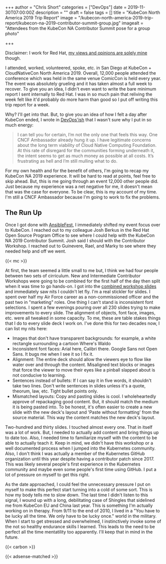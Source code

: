 +++
author = "Chris Short"
categories = ["DevOps"]
date = 2019-11-30T07:00:00Z
description = ""
draft = false
tags = []
title = "KubeCon North America 2019 Trip Report"
image = "/kubecon-north-america-2019-trip-report/kubecon-na-2019-contributor-summit-group.jpg"
imagealt = "Attendees from the KubeCon NA Contributor Summit pose for a group photo"

+++

Disclaimer: I work for Red Hat, [my views and opinions are solely mine](/terms/) though.

I attended, worked, volunteered, spoke, etc. in San Diego at KubeCon + CloudNativeCon North America 2019. Overall, 12,000 people attended the conference which was held in the same venue ComicCon is held every year. The event was absolutely grueling and it has taken almost a full week to recover. To give you an idea, I didn't even want to write the bare minimum report I sent internally to Red Hat. I was in so much pain that reliving the week felt like it'd probably do more harm than good so I put off writing this trip report for a week.

Why? I'll get into that. But, to give you an idea of how I felt a day after KubeCon ended, I wrote in [DevOps'ish](https://devopsish.com/155/) that I wasn't sure why I put in so much energy:

> I can tell you for certain, I’m not the only one that feels this way. One CNCF Ambassador already hung it up. I have legitimate concerns about the long term viability of Cloud Native Computing Foundation. At this rate of disregard for the communities forming underneath it, the intent seems to get as much money as possible at all costs. It’s frustrating as hell and I’m still mulling what to do.

For my own health and for the benefit of others, I'm going to recap my KubeCon NA 2019 experience. It will be hard to read at points, feel free to skip ahead. But, this is me going through an event 12,000 other people did. Just because my experience was a net negative for me, it doesn't mean that was the case for everyone. To be clear, this is my account of my time. I'm still a CNCF Ambassador because I'm going to work to fix the problems.

## The Run Up

Once I got done with [AnsibleFest](https://chrisshort.net/ansiblefest-atlanta-2019-trip-report/), I immediately shifted my event focus over to KubeCon. I reached out to my colleague Josh Berkus in the Red Hat Open Source Program Office to see where I could help with the KubeCon NA 2019 Contributor Summit. Josh said I should with the Contributor Workshop. I reached out to Guinevere, Rael, and Marky to see where they needed help and off we went.

{{< mc >}}

At first, the team seemed a little small to me but, I think we had four people between two sets of cirriculum. New and Intermediate Contributor Workshops were going to be combined for the first half of the day then split when it was time to go hands-on. I got into the [combined workshop slides](https://docs.google.com/presentation/d/18LcwvqyNn74HgqIk7O-ChgfSsJAqDIYm7obguEXto4Q/edit?usp=sharing) and immediately saw nits I couldn't let fly. I'm a real stickler for slides. I spent over half my Air Force career as a non-commissioned officer and the past two in "marketing" roles. One thing I can't stand is inconsistent font selections. I spent a few evenings pouring over all 230 slides trying to make improvements to every slide. The alignment of objects, font face, images, etc. were all tweaked in some capacity. To me, these are table stakes things that I do to every slide deck I work on. I've done this for two decades now, I can list my nits here:

* Images that don't have transparent backgrounds: for example, a white rectangle surrounding a cartoon Where's Waldo
* Inconsistent font faces: Arial here, Calibri there. Google Sans not Open Sans. It bugs me when I see it so I fix it.
* Alignment: The entire deck should allow the viewers eye to flow like water over and through the content. Misaligned text blocks or images that force the viewer to move their eyes like a pinball slapped about is not conducive to learning.
* Sentences instead of bullets: If I can say it in five words, it shouldn't take two lines. Don't write sentences in slides unless it's a quote, theorum, law, etc. Tight bullet points only.
* Mismatched layouts: Copy and pasting slides is cool. I wholeheartedly approve of repackaging good content. But, it should match the medium it is being pasted into. To be honest, it's often easier to create a new slide with the new deck's layout and 'Paste without formatting' from the source material. This way the content matches the new deck's layout.

Two-hundred and thirty slides. I touched almost every one. That in itself was a lot of work. But, I needed to actually add content and bring things up to date too. Also, I needed time to familiarize myself with the content to be able to actually teach it. Keep in mind, we didn't have this workshop or a well documented process when I jumped into the Kubernetes community. Also, I don't think I was actually a member of the Kubernetes GitHub organization until this year despite having a contributor patch since 2017. This was likely several people's first experience in the Kubernetes community and maybe even some people's first time using GitHub. I put a lot of pressure on myself to get this right.

As the date approached, I could feel the unnecessary pressure I put on myself to make this perfect start turning into a cold of some sort. This is how my body tells me to slow down. The last time I didn't listen to this signal, I wound up with a long, debilitating case of Shingles that sidelined me from KubeCon EU and China last year. This is something I'm actually working on in therapy. From 9/11 to the end of 2010, I lived in a "You have to be lucky all the time. We only have to be lucky once." world in the military. When I start to get stressed and overwhelmed, I instinctively invoke some of the not so healthy endurance skills I learned. This leads to the need to be perfect all the time mentatility too apparently. I'll keep that in mind in the future.

{{< carbon >}}



{{< adsense-matched >}}
